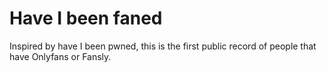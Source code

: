 # Have I been faned

Inspired by have I been pwned, this is the first public record of people that have Onlyfans or Fansly.

